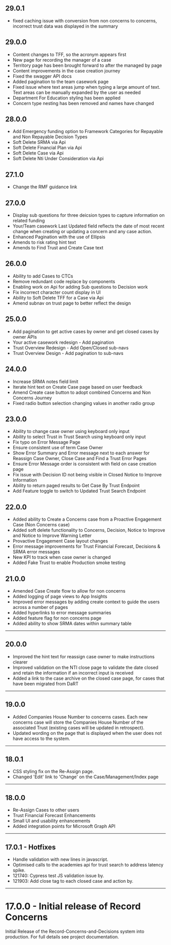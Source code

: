 ## 29.0.1
* fixed caching issue with conversion from non concerns to concerns, incorrect trust data was displayed in the summary

## 29.0.0
* Content changes to TFF, so the acronym appears first
* New page for recording the manager of a case
* Territory page has been brought forward to after the managed by page
* Content improvements in the case creation journey
* Fixed the swagger API docs
* Added pagination to the team casework page
* Fixed issue where text areas jump when typing a large amount of text. Text areas can be manually expanded by the user as needed
* Department For Education styling has been applied
* Concern type nesting has been removed and names have changed

## 28.0.0
* Add Emergency funding option to Framework Categories for Repayable and Non Repayable Decision Types
* Soft Delete SRMA via Api
* Soft Delete Financial Plan via Api
* Soft Delete Case via Api
* Soft Delete Nti Under Consideration via Api

## 27.1.0
* Change the RMF guidance link

## 27.0.0
* Display sub questions for three deicsion types to capture information on related funding
* Your/Team casework Last Updated field reflects the date of most recent change when creating or updating a concern and any case action.
* Enhanced Pagination with the use of Ellipsis
* Amends to risk rating hint text
* Amends to Find Trust and Create Case text

## 26.0.0
* Ability to add Cases to CTCs
* Remove redundant code replace by components
* Enabling work on Api for adding Sub questions to Decision work
* Fix incorrect character count display in UI
* Ability to Soft Delete TFF for a Case via Api
* Amend subnav on trust page to better reflect the design

## 25.0.0
* Add pagination to get active cases by owner and get closed cases by owner APIs
* Your active casework redesign - Add pagination
* Trust Overview Redesign - Add Open/Closed sub-navs
* Trust Overview Design - Add pagination to sub-navs

## 24.0.0
* Increase SRMA notes field limit
* Iterate hint text on Create Case page based on user feedback
* Amend Create case button to adopt combined Concerns and Non Concerns Journey
* Fixed radio button selection changing values in another radio group

## 23.0.0

* Ability to change case owner using keyboard only input
* Ability to select Trust in Trust Search using keyboard only input
* Fix typo on Error Message Page
* Ensure consistent use of term Case Owner
* Show Error Summary and Error message next to each answer for Reassign Case Owner, Close Case and Find a Trust Error Pages
* Ensure Error Message order is consistent with field on case creation page
* Fix issue with Decision ID not being visible in Closed Notice to Improve Information
* Ability to return paged results to Get Case By Trust Endpoint
* Add Feature toggle to switch to Updated Trust Search Endpoint

## 22.0.0

* Added ability to Create a Concerns case from a Proactive Engagement Case (Non Concerns case)
* Added soft delete functionality to Concerns, Decision, Notice to Improve and Notice to Improve Warning Letter
* Provactive Engagement Case layout changes
* Error message improvements for Trust Financial Forecast, Decisions & SRMA error messages
* New KPI to track when case owner is changed
* Added Fake Trust to enable Production smoke testing

## 21.0.0

* Amended Case Create flow to allow for non concerns
* Added logging of page views to App Insights
* Improved error messages by adding create context to guide the users across a number of pages
* Added hyperlinks to error message summaries 
* Added feature flag for non concerns page
* Added ability to show SRMA dates within summary table
---
## 20.0.0

* Improved the hint text for reassign case owner to make instructions clearer
* Improved validation on the NTI close page to validate the date closed and retain the information if an incorrect input is received
* Added a link to the case archive on the closed case page, for cases that have been migrated from DaRT

---

## 19.0.0

* Added Companies House Number to concerns cases. Each new concerns case will store the Companies House Number of the associated Trust (existing cases will be updated in retrospect).
* Updated wording on the page that is displayed when the user does not have access to the system.

---

## 18.0.1
* CSS styling fix on the Re-Assign page.
* Changed 'Edit' link to 'Change' on the Case/Management/Index page

---

## 18.0.0
* Re-Assign Cases to other users
* Trust Financial Forecast Enhancements
* Small UI and usability enhancements
* Added integration points for Microsoft Graph API

---

## 17.0.1 - Hotfixes
* Handle validation with new lines in javascript.
* Optimised calls to the academies api for trust search to address latency spike.
* 121740: Cypress test JS validation issue by.
* 121903: Add close tag to each closed case and action by.

---

# 17.0.0 - Initial release of Record Concerns
Initial Release of the Record-Concerns-and-Decisions system into production.
For full details see project documentation.
